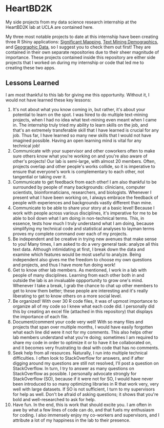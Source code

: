 # HeartBD2K
My side projects from my data science research internship at the HeartBD2K lab at UCLA are contained here.

My three most notable projects to date at this internship have been creating three R Shiny applications: [Significant Mapping](https://github.com/Key2-Success/HeartBD2K-Significant-Mapping), [Text Mining Demographics](https://github.com/Key2-Success/HeartBD2K-Text-Mining-Demographics), and [Geographic Data](https://github.com/Key2-Success/HeartBD2K-Geographic-Data), so I suggest you to check them out first! They are contained in their own separate repositories due to their sheer magnitude of importance. These projects contained inside this repository are either side projects that I worked on during my internship or code that led me to creating these two apps.

## Lessons Learned
I am most thankful to this lab for giving me this opportunity. Without it, I would not have learned these key lessons:
1. It's not about what you know coming in, but rather, it's about your potential to learn on the spot. I was hired to do multiple text-mining projects, when I had no idea what text-mining even meant when I came in. The internship truly tried my ability to learn skills on the job, and that's an extremely transferable skill that I have learned is crucial for any job. Thus far, I have learned so many new skills that I would not have imagined possible. Having an open learning mind is vital for any technical job!
2. Communicate with your supervisor and other coworkers often to make sure others know what you're working on and you're also aware of other's projects! Our lab is semi-large, with almost 20 members. Often, projects overlap and other people's works collide, so it is imperative to ensure that everyone's work is complementary to each other, not tangential or taking over it.
3. Communicate to get feedback from each other! I am also thankful to be surrounded by people of many backgrounds: clinicians, computer scientists, bioinformaticians, researchers, and biologists. Whenever I present what I have been working on, I always embrace the feedback of people with experiences and backgrounds vastly different than mine. 
4. Communicate to be able to share your story at a basic level! Because I work with people across various disciplines, it's imperative for me to be able to boil down what I am doing in non-technical terms. This, in essence, tests how much I truly understand what I am doing, because simplifying my technical code and statistical analyses to layman terms proves my complete command over each of my projects.
5. Be independent and be creative in trying new avenues that make sense to you! Many times, I am asked to do a very general task: analyze all this text data. Although intimidating at first, I break down the data and examine which features would be most useful to analyze. Being independent also gives me the freedom to choose my own questions and projects, and thus I have more fun doing work!
6. Get to know other lab members. As mentioned, I work in a lab with people of many disciplines. Learning from each other both in and outside the lab is an invaluable oppportunity to grow one's mind. Whenever I take a break, I grab the chance to chat up other members to get to know them better; these people are interesting and it's really liberating to get to know others on a more social level. 
7. Be organized! With over 30 R code files, it was of upmost importance to organize all of my code so I knew what each code did. I personally did this by creating an excel file (attached in this repository) that displays the importance of each file. 
8. Document/comment your code very well! With so many files and projects that span over multiple months, I would have easily forgotten what each line did were it not for my comments. This also helps other lab members understand what you're doing; sometimes I am required to share my code in order to optimize it or to have it be collaborated on, and it becomes very frustrating to deal with code that has no comments.
9. Seek help from all resources. Naturally, I run into multiple technical difficulties. I often look to StackOverflow for answers, and if after digging around my questions are still not resolved, I'll post a question on StackOverflow. In turn, I try to answer as many questions on StackOverflow as possible. I personally advocate strongly for StackOverflow (SO), because if it were not for SO, I would have never been introduced to so many optimizing libraries in R that work very, very well with large datasets. If SO is not sufficient, I turn to my supervisors for help as well. Don't be afraid of asking questions; it shows that you're bold and well-researched to ask for help. 
10. Have fun. In the end, this is work that should excite you. I am often in awe by what a few lines of code can do, and that fuels my enthusiasm for coding. I also immensely enjoy my co-workers and supervisors, and I attribute a lot of my happiness in the lab to their presence. 
